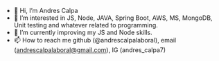 - 👋 Hi, I’m Andres Calpa
- 👀 I’m interested in JS, Node, JAVA, Spring Boot, AWS, MS, MongoDB, Unit testing and whatever related to programming.
- 🌱 I’m currently improving my JS and Node skills.
- 📫 How to reach me github (@andrescalpalaboral), email (andrescalpalaboral@gmail.com), IG (andres_calpa7)

<!---
andrescalpalaboral/andrescalpalaboral is a ✨ special ✨ repository because its `README.md` (this file) appears on your GitHub profile.
You can click the Preview link to take a look at your changes.
--->
